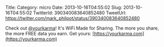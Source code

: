 Title: 
Category: micro
Date: 2013-10-16T04:55:02
Slug: 2013-10-16T04:55:02
TwitterId: 390340083640852480
TweetUrl: https://twitter.com/mark_philpot/status/390340083640852480

Check out [@yourkarma](https://twitter.com/yourkarma)! It's WiFi Made for Sharing. The more you share, the more FREE data you earn. Get yours: [https://yourkarma.com](https://yourkarma.com)
